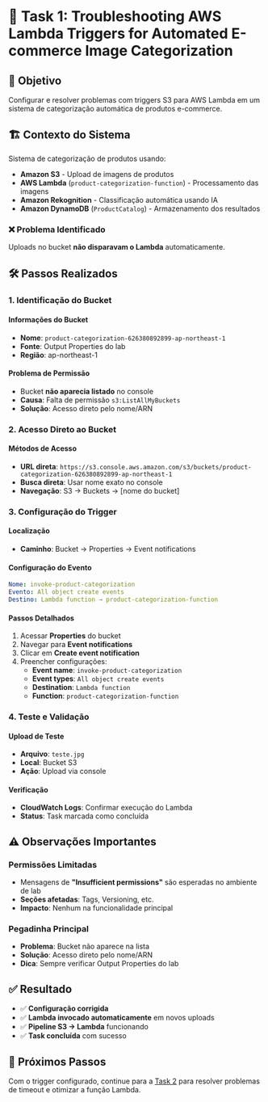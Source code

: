 # 📌 Task 1: Troubleshooting AWS Lambda Triggers for Automated E-commerce Image Categorization

## 🎯 Objetivo

Configurar e resolver problemas com triggers S3 para AWS Lambda em um sistema de categorização automática de produtos e-commerce.

## 🏗️ Contexto do Sistema

Sistema de categorização de produtos usando:

- **Amazon S3** - Upload de imagens de produtos
- **AWS Lambda** (`product-categorization-function`) - Processamento das imagens
- **Amazon Rekognition** - Classificação automática usando IA
- **Amazon DynamoDB** (`ProductCatalog`) - Armazenamento dos resultados

### ❌ Problema Identificado
Uploads no bucket **não disparavam o Lambda** automaticamente.

## 🛠️ Passos Realizados

### 1. Identificação do Bucket

#### Informações do Bucket
- **Nome**: `product-categorization-626380892899-ap-northeast-1`
- **Fonte**: Output Properties do lab
- **Região**: ap-northeast-1

#### Problema de Permissão
- Bucket **não aparecia listado** no console
- **Causa**: Falta de permissão `s3:ListAllMyBuckets`
- **Solução**: Acesso direto pelo nome/ARN

### 2. Acesso Direto ao Bucket

#### Métodos de Acesso
- **URL direta**: `https://s3.console.aws.amazon.com/s3/buckets/product-categorization-626380892899-ap-northeast-1`
- **Busca direta**: Usar nome exato no console
- **Navegação**: S3 → Buckets → [nome do bucket]

### 3. Configuração do Trigger

#### Localização
- **Caminho**: Bucket → Properties → Event notifications

#### Configuração do Evento
```yaml
Nome: invoke-product-categorization
Evento: All object create events
Destino: Lambda function → product-categorization-function
```

#### Passos Detalhados
1. Acessar **Properties** do bucket
2. Navegar para **Event notifications**
3. Clicar em **Create event notification**
4. Preencher configurações:
   - **Event name**: `invoke-product-categorization`
   - **Event types**: `All object create events`
   - **Destination**: `Lambda function`
   - **Function**: `product-categorization-function`

### 4. Teste e Validação

#### Upload de Teste
- **Arquivo**: `teste.jpg`
- **Local**: Bucket S3
- **Ação**: Upload via console

#### Verificação
- **CloudWatch Logs**: Confirmar execução do Lambda
- **Status**: Task marcada como concluída

## ⚠️ Observações Importantes

### Permissões Limitadas
- Mensagens de **"Insufficient permissions"** são esperadas no ambiente de lab
- **Seções afetadas**: Tags, Versioning, etc.
- **Impacto**: Nenhum na funcionalidade principal

### Pegadinha Principal
- **Problema**: Bucket não aparece na lista
- **Solução**: Acesso direto pelo nome/ARN
- **Dica**: Sempre verificar Output Properties do lab

## ✅ Resultado

- ✅ **Configuração corrigida**
- ✅ **Lambda invocado automaticamente** em novos uploads
- ✅ **Pipeline S3 → Lambda** funcionando
- ✅ **Task concluída** com sucesso

## 🔗 Próximos Passos

Com o trigger configurado, continue para a [Task 2](./task2.md) para resolver problemas de timeout e otimizar a função Lambda.